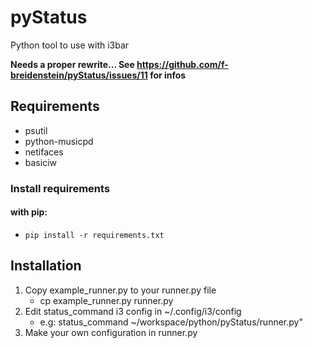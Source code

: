 # pyStatus

Python tool to use with i3bar

**Needs a proper rewrite...
See https://github.com/f-breidenstein/pyStatus/issues/11 for infos**




## Requirements
* psutil
* python-musicpd
* netifaces
* basiciw

### Install requirements
#### with pip:
* `pip install -r requirements.txt`

## Installation
1) Copy example_runner.py to your runner.py file
    * cp example_runner.py runner.py
2) Edit status_command i3 config in ~/.config/i3/config
    * e.g: status_command ~/workspace/python/pyStatus/runner.py"
3) Make your own configuration in runner.py
